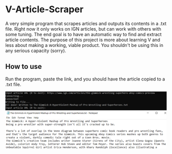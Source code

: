 # V-Article-Scraper
A very simple program that scrapes articles and outputs its contents in a .txt file. Right now it only works on IGN articles, but can work with others with some tuning. The end goal is to have an automatic way to find and extract article contents.
The purpose of this project is more about learning V and less about making a working, viable product. You shouldn't be using this in any serious capacity (sorry).

## How to use
Run the program, paste the link, and you should have the article copied to a .txt file.

![Example image showcasing the program in use](/media/example.png "Example Image")
